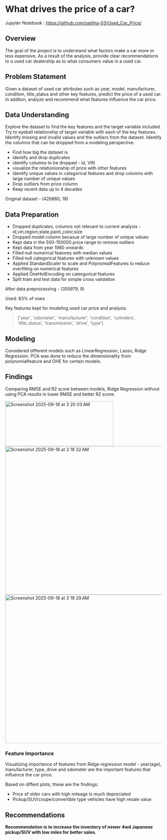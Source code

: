 # What drives the price of a car?

Jupyter Notebook : https://github.com/sajitha-03/Used_Car_Price/

## Overview

The goal of the project is to understand what factors make a car more or less expensive. As a result of the analysis, provide clear recommendations to a used car dealership as to what consumers value in a used car.  

## Problem Statement

Given a dataset of used car attributes such as year, model, manufacturer, condition, title_status and other key features, predict the price of a used car. In additon, analyze and recommend what features influence the car price.

## Data Understanding

Explore the dataset to find the key features and the target variable included. Try to eyeball relationship of target variable with each of the key features. Identify missing and invalid values and the outliers from the dataset. Identify the columns that can be dropped from a modeling perspective.

- Find how big the dataset is
- identify and drop duplicates
- identify columns to be dropped - id, VIN
- visualize the relationionship of price with other features
- identify unique values in categorical features and drop columns with large number of unique values
- Drop outliers from price column
- Keep recent data up to 4 decades

Original dataset - (426880, 18)

## Data Preparation

- Dropped duplicates, columns not relevant to current analysis - id,vin,region,state,paint_color,size
- Dropped model column becasue of large number of unique values
- Kept data in the 500-150000 price range to remove outliers
- Kept data from year 1980 onwards
- Filled null numerical features with median values
- Filled null categorical features with unknown values
- Applied StandardScaler to scale and PolynomialFeatures to reduce overfittng on numerical features
- Applied OneHotEncoding on catergorical features
- Split train and test data for simple cross validation

After data preprocessing - (355979, 9)

Used: 83% of rows

Key features kept for modeling used car price and analysis:
> ['year', 'odometer', 'manufacturer', 'condition', 'cylinders', 'title_status', 'transmission', 'drive', 'type']

## Modeling

Considered different models such as LinearRegression, Lasso, Ridge Regression. PCA was done to reduce the dimensionality from polynomialfeature and OHE for certain models. 

## Findings

Comparing RMSE and R2 score between models, Ridge Regression without using PCA results in lower RMSE and better R2 score.

<img width="348" height="145" alt="Screenshot 2025-09-18 at 3 20 03 AM" src="https://github.com/user-attachments/assets/15f99890-32a2-4e19-bd82-2a0ebfdc9a51" />


<img width="805" height="478" alt="Screenshot 2025-09-18 at 3 18 32 AM" src="https://github.com/user-attachments/assets/8e85f6bc-5371-4476-98d4-f75226932505" />


<img width="805" height="478" alt="Screenshot 2025-09-18 at 3 19 29 AM" src="https://github.com/user-attachments/assets/29704b2d-d9f2-4f82-aae9-76bd847ce346" />

### Feature Importance

Visualizing importance of features from Ridge regression model - year(age), manufacturer, type, drive and odometer are the important features that influence the car price.

Based on diffent plots, these are the findings:

- Price of older cars with high mileage is much depreciated
- Pickup/SUV/coupe/convertible type vehicles have high resale value

## Recommendations

**Recommendation is to increase the inventory of newer 4wd Japanese pickup/SUV with low miles for better sales.**

